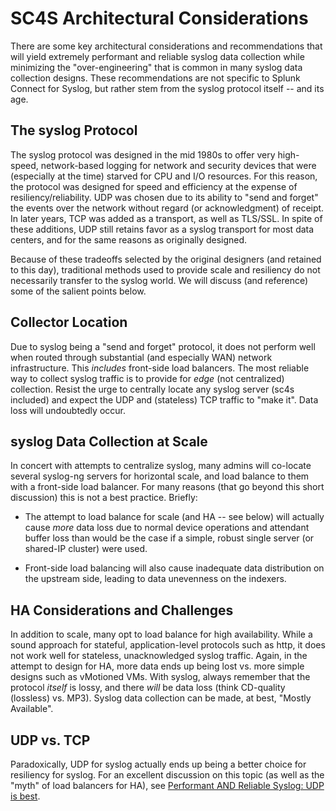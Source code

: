 # SC4S Architectural Considerations

There are some key architectural considerations and recommendations that will yield extremely performant and reliable syslog
data collection while minimizing the "over-engineering" that is common in many syslog data collection designs.  These
recommendations are not specific to Splunk Connect for Syslog, but rather stem from the syslog protocol itself -- and its age.

## The syslog Protocol

The syslog protocol was designed in the mid 1980s to offer very high-speed, network-based logging for network and security devices that
were (especially at the time) starved for CPU and I/O resources.  For this reason, the protocol was designed for speed and efficiency at the
expense of resiliency/reliability.  UDP was chosen due to its ability to "send and forget" the events over the network without regard
(or acknowledgment) of receipt.  In later years, TCP was added as a transport, as well as TLS/SSL.  In spite of these additions, UDP still
retains favor as a syslog transport for most data centers, and for the same reasons as originally designed.

Because of these tradeoffs selected by the original designers (and retained to this day), traditional methods used to provide scale and
resiliency do not necessarily transfer to the syslog world.  We will discuss (and reference) some of the salient points below.

## Collector Location

Due to syslog being a "send and forget" protocol, it does not perform well when routed through substantial (and especially WAN) network infrastructure.
This _includes_ front-side load balancers.  The most reliable way to collect syslog traffic is to provide for _edge_
(not centralized) collection.  Resist the urge to centrally locate any syslog server (sc4s included) and expect the UDP and (stateless)
TCP traffic to "make it".  Data loss will undoubtedly occur.

## syslog Data Collection at Scale

In concert with attempts to centralize syslog, many admins will co-locate several syslog-ng servers for horizontal scale, and load balance
to them with a front-side load balancer.  For many reasons (that go beyond this short discussion) this is not a best practice.  Briefly:

* The attempt to load balance for scale (and HA -- see below) will actually cause _more_ data loss due to normal device operations
and attendant buffer loss than would be the case if a simple, robust single server (or shared-IP cluster) were used.

* Front-side load balancing will also cause inadequate data distribution on the upstream side, leading to data unevenness on the indexers.

## HA Considerations and Challenges

In addition to scale, many opt to load balance for high availability.  While a sound approach for stateful, application-level protocols such
as http, it does not work well for stateless, unacknowledged syslog traffic.  Again, in the attempt to design for HA, more data ends up
being lost vs. more simple designs such as vMotioned VMs.  With syslog, always remember that the protocol _itself_ is lossy, and there
_will_ be data loss (think CD-quality (lossless) vs. MP3).  Syslog data collection can be made, at best, "Mostly Available".

## UDP vs. TCP

Paradoxically, UDP for syslog actually ends up being a better choice for resiliency for syslog.  For an excellent discussion on this topic
(as well as the "myth" of load balancers for HA),
see [Performant AND Reliable Syslog: UDP is best](https://www.rfaircloth.com/2020/05/21/performant-and-reliable-syslog-udp-is-best/).

